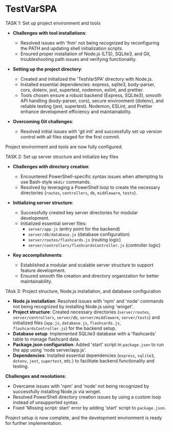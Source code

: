 # TestVarSPA

TASK 1: Set up project environment and tools
- **Challenges with tool installations**:
  - Resolved issues with 'fnm' not being recognized by reconfiguring the PATH and updating shell initialization scripts.
  - Ensured proper installation of Node.js (LTS), SQLite3, and Git, troubleshooting path issues and verifying functionality.

- **Setting up the project directory**:
  - Created and initialized the 'TestVarSPA' directory with Node.js.
  - Installed essential dependencies: express, sqlite3, body-parser, cors, dotenv, jest, supertest, nodemon, eslint, and prettier.
  - Tools chosen ensure a robust backend (Express, SQLite3), smooth API handling (body-parser, cors), secure environment (dotenv), and reliable testing (jest, supertest). Nodemon, ESLint, and Prettier enhance development efficiency and maintainability.

- **Overcoming Git challenges**:
  - Resolved initial issues with 'git init' and successfully set up version control with all files staged for the first commit.

Project environment and tools are now fully configured.

TASK 2: Set up server structure and initialize key files

- **Challenges with directory creation**:
  - Encountered PowerShell-specific syntax issues when attempting to use Bash-style `mkdir` commands.
  - Resolved by leveraging a PowerShell loop to create the necessary directories (`routes`, `controllers`, `db`, `middleware`, `tests`).

- **Initializing server structure**:
  - Successfully created key server directories for modular development.
  - Initialized essential server files:
    - `server/app.js` (entry point for the backend)
    - `server/db/database.js` (database configuration)
    - `server/routes/flashcards.js` (routing logic)
    - `server/controllers/flashcardsController.js` (controller logic)

- **Key accomplishments**:
  - Established a modular and scalable server structure to support feature development.
  - Ensured smooth file creation and directory organization for better maintainability.


TAsk 3: Project structure, Node.js installation, and database configuration

- **Node.js installation**: Resolved issues with 'npm' and 'node' commands not being recognized by installing Node.js using 'winget'.
- **Project structure**: Created necessary directories (`server/routes`, `server/controllers`, `server/db`, `server/middleware`, `server/tests`) and initialized files (`app.js`, `database.js`, `flashcards.js`, `flashcardsController.js`) for the backend setup.
- **Database setup**: Implemented SQLite3 database with a 'flashcards' table to manage flashcard data.
- **Package.json configuration**: Added 'start' script in `package.json` to run the app using 'node server/app.js'. 
- **Dependencies**: Installed essential dependencies (`express`, `sqlite3`, `dotenv`, `jest`, `supertest`, etc.) to facilitate backend functionality and testing.

**Challenges and resolutions**:
- Overcame issues with 'npm' and 'node' not being recognized by successfully installing Node.js via winget.
- Resolved PowerShell directory creation issues by using a custom loop instead of unsupported syntax.
- Fixed 'Missing script: start' error by adding 'start' script to `package.json`.

Project setup is now complete, and the development environment is ready for further implementation.
